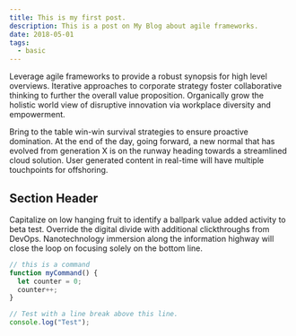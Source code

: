 ```yaml
---
title: This is my first post.
description: This is a post on My Blog about agile frameworks.
date: 2018-05-01
tags:
  - basic
---
```


Leverage agile frameworks to provide a robust synopsis for high level overviews.
Iterative approaches to corporate strategy foster collaborative thinking to
further the overall value proposition. Organically grow the holistic world view
of disruptive innovation via workplace diversity and empowerment.

Bring to the table win-win survival strategies to ensure proactive domination.
At the end of the day, going forward, a new normal that has evolved from
generation X is on the runway heading towards a streamlined cloud solution. User
generated content in real-time will have multiple touchpoints for offshoring.

## Section Header

Capitalize on low hanging fruit to identify a ballpark value added activity to
beta test. Override the digital divide with additional clickthroughs from
DevOps. Nanotechnology immersion along the information highway will close the
loop on focusing solely on the bottom line.

```js
// this is a command
function myCommand() {
  let counter = 0;
  counter++;
}

// Test with a line break above this line.
console.log("Test");
```

